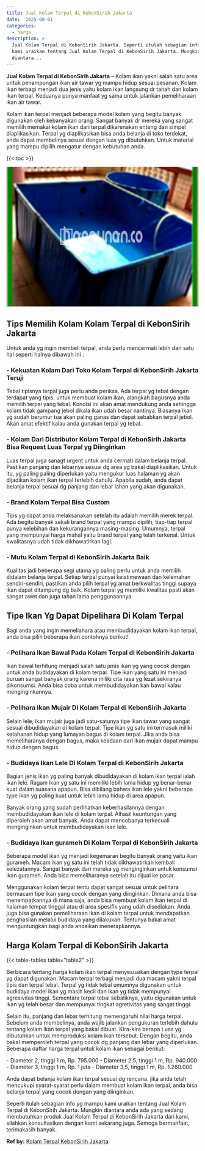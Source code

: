 ```yaml
---
title: Jual Kolam Terpal di KebonSirih Jakarta
date: '2025-08-01'
categories:
  - harga
description: >-
  Jual Kolam Terpal di KebonSirih Jakarta. Seperti itulah sebagian info yg mampu
  kami uraikan tentang Jual Kolam Terpal di KebonSirih Jakarta. Mungkin
  diantara...
---
```


**Jual Kolam Terpal di KebonSirih Jakarta** – Kolam ikan yakni salah satu area untuk penampungan ikan air tawar yg mampu hidup sesuai pesanan. Kolam ikan terbagi menjadi dua jenis yaitu kolam ikan langsung dr tanah dan kolam ikan terpal. Keduanya punya manfaat yg sama untuk jalankan pemeliharaan ikan air tawar.

Kolam ikan terpal menjadi beberapa model kolam yang begitu banyak digunakan oleh kebanyakan orang. Sangat banyak dr mereka yang sangat memilih memakai kolam ikan dari terpal dikarenakan enteng dan simpel diaplikasikan. Terpal yg diaplikasikan bisa anda belanja di toko terdekat, anda dapat membelinya sesuai dengan luas yg dibutuhkan. Untuk material yang mampu dipilih mengatur dengan kebutuhan anda.

{{< toc >}}

![Jual Kolam Terpal di KebonSirih Jakarta](/images/jual-kolam-terpal-26.png)

## Tips Memilih Kolam Kolam Terpal di KebonSirih Jakarta

Untuk anda yg ingin membeli terpal, anda perlu mencermati lebih dari satu hal seperti halnya dibawah ini :

### \- Kekuatan Kolam Dari Toko Kolam Terpal di KebonSirih Jakarta Teruji

Tebal tipisnya terpal juga perlu anda periksa. Ada terpal yg tebal dengan terdapat yang tipis. untuk membuat kolam ikan, alangkah bagusnya anda memilih terpal yang tebal. Kondisi ini akan amat mendukung anda sehingga kolam tidak gampang jebol dikala ikan udah besar nantinya. Biasanya ikan yg sudah berumur tua akan paling ganas dan dapat sebabkan terpal jebol. Akan amat efektif kalau anda gunakan terpal yg tebal.

### \- Kolam Dari Distributor Kolam Terpal di KebonSirih Jakarta Bisa Request Luas Terpal yg Diinginkan

Luas terpal juga sanagt urgent untuk anda cermati dalam belanja terpal. Pastikan panjang dan lebarnya sesuai dg area yg bakal diaplikasikan. Untuk itu, yg paling paling diperlukan yaitu mengukur luas halaman yg akan dijadikan kolam ikan terpal terlebih dahulu. Apabila sudah, anda dapat belanja terpal sesuai dg panjang dan lebar lahan yang akan digunakan.

### \- Brand Kolam Terpal Bisa Custom

Tips yg dapat anda melaksanakan setelah itu adalah memilih merek terpal. Ada begitu banyak sekali brand terpal yang mampu dipilih, tiap-tiap terpal punya kelebihan dan kekurangannya masing-masing. Umumnya, terpal yang mempunyai harga mahal yaitu brand terpal yang telah terkenal. Untuk kwalitasnya udah tidak dikhawatirkan lagi.

### \- Mutu Kolam Terpal di KebonSirih Jakarta Baik

Kualitas jadi beberapa segi utama yg paling perlu untuk anda memilih didalam belanja terpal. Setiap terpal punyai keistimewaan dan kelemahan sendiri-sendiri, pastikan anda pilih terpal yg amat berkwalitas tinggi supaya ikan dapat ditampung dg baik. Kolam terpal yg memiliki kwalitas pasti akan sangat awet dan juga tahan lama penggunaannya.

## Tipe Ikan Yg Dapat Dipelihara Di Kolam Terpal

Bagi anda yang ingin memeliahara atau membudidayakan kolam ikan terpal, anda bisa pilih beberapa ikan contohnya berikut!

### \- Pelihara Ikan Bawal Pada Kolam Terpal di KebonSirih Jakarta

Ikan bawal terhitung menjadi salah satu jenis ikan yg yang cocok dengan untuk anda budidayakan di kolam terpal. Tipe ikan yang satu ini menjadi buruan sangat banyak orang karena miliki cita rasa yg lezat sekiranya dikonsumsi. Anda bisa coba untuk membudidayakan kan bawal kalau menginginkannya.

### \- Pelihara Ikan Mujair Di Kolam Terpal di KebonSirih Jakarta

Selain lele, ikan mujair juga jadi satu-satunya tipe ikan tawar yang sangat sesuai dibudidayakan di kolam terpal. Tipe ikan yg satu ini termasuk miliki ketahanan hidup yang lumayan bagus di kolam terpal. Jika anda bisa memeliharanya dengan bagus, maka keadaan dari ikan mujair dapat mampu hidup dengan bagus.

### \- Budidaya Ikan Lele Di Kolam Terpal di KebonSirih Jakarta

Bagian jenis ikan yg paling banyak dibudidayakan di kolam ikan terpal ialah ikan lele. Ragam ikan yg satu ini memiliki lebih lama hidup yg benar-benar kuat dalam suasana apapun. Bisa dibilang bahwa ikan lele yakni beberapa type ikan yg paling kuat untuk lebih lama hidup di area apapun.

Banyak orang yang sudah perlihatkan keberhasilannya dengan membudidayakan ikan lele di kolam terpal. Alhasil keuntungan yang diperoleh akan amat banyak. Anda dapat mencobanya terkecuali menginginkan untuk membudidayakan ikan lele.

### \- Budidaya Ikan gurameh Di Kolam Terpal di KebonSirih Jakarta

Beberapa model ikan yg menjadi kegemaran begitu banyak orang yaitu ikan gurameh. Macam ikan yg satu ini telah tidak dikhawatirkan kembali kelezatannya. Sangat banyak dari mereka yg menginginkan untuk konsumsi ikan gurameh. Anda bisa memeliharanya setelah itu dijual ke pasar.

Menggunakan kolam terpal tentu dapat sangat sesuai untuk pelihara bermacam tipe ikan yang cocok dengan yang diinginkan. Dimana anda bisa menempatkannya di mana saja, anda bisa membuat kolam ikan terpal di halaman tempat tinggal atau di area spesifik yang udah disediakan. Anda juga bisa gunakan pemeliharaan ikan di kolam terpal untuk mendapatkan penghasilan melalui budidaya yang dilakukan. Tentunya bakal amat menguntungkan bagi anda andaikan menerapkannya.

## Harga Kolam Terpal di KebonSirih Jakarta

{{< table-tables table="table2" >}}

Berbicara tentang harga kolam ikan terpal menyesuaikan dengan type terpal yg dapat digunakan. Macam terpal terbagi menjadi dua macam yakni terpal tipis dan terpal tebal. Terpal yg tidak tebal umumnya digunakan untuk budidaya model ikan yg masih kecil dan ikan yg tidak mempunyai agresivitas tinggi. Sementara terpal tebal sebaliknya, yaitu digunakan untuk ikan yg telah besar dan mempunyai tingkat agretivitas yang sangat tinggi.

Selain itu, panjang dan lebar terhitung memengaruhi nilai harga terpal. Sebelum anda membelinya, anda wajib jalankan pengukuran terlebih dahulu tentang kolam ikan terpal yang bakal dibuat. Kira-kira berapa Luas yg dibutuhkan untuk memproduksi kolam ikan tersebut. Dengan begitu, anda bakal memperoleh terpal yang cocok dg panjang dan lebar yang diperlukan. Beberapa daftar harga terpal untuk kolam ikan sebagai berikut:

\- Diameter 2, tinggi 1 m, Rp. 795.000 - Diameter 2,5, tinggi 1 m, Rp. 940.000 - Diameter 3, tinggi 1 m, Rp. 1 juta - Diameter 3,5, tinggi 1 m, Rp. 1.260.000

Anda dapat belanja kolam ikan terpal sesuai dg rencana. jika anda telah mencukupi syarat-syarat perlu dalam membuat kolam ikan terpal, anda bisa belanja terpal yang cocok dengan yang diinginkan.

Seperti itulah sebagian info yg mampu kami uraikan tentang Jual Kolam Terpal di KebonSirih Jakarta. Mungkin diantara anda ada yang sedang membutuhkan produk Jual Kolam Terpal di KebonSirih Jakarta dari kami, silahkan konsultasikan dengan kami sekarang juga. Semoga bermanfaat, terimakasih banyak.

**Ref by:** [Kolam Terpal KebonSirih Jakarta](https://id.wikipedia.org/wiki/Kolam)
